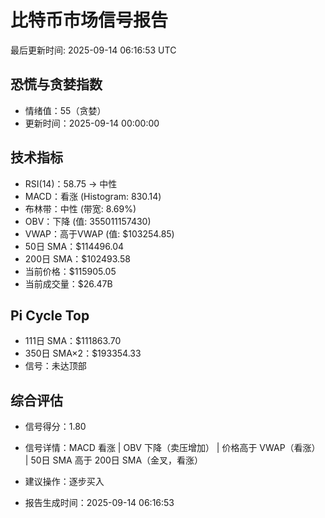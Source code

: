 # 比特币市场信号报告

最后更新时间: 2025-09-14 06:16:53 UTC

## 恐慌与贪婪指数
- 情绪值：55（贪婪）
- 更新时间：2025-09-14 00:00:00

## 技术指标
- RSI(14)：58.75 → 中性
- MACD：看涨 (Histogram: 830.14)
- 布林带：中性 (带宽: 8.69%)
- OBV：下降 (值: 355011157430)
- VWAP：高于VWAP (值: $103254.85)
- 50日 SMA：$114496.04
- 200日 SMA：$102493.58
- 当前价格：$115905.05
- 当前成交量：$26.47B

## Pi Cycle Top
- 111日 SMA：$111863.70
- 350日 SMA×2：$193354.33
- 信号：未达顶部

## 综合评估
- 信号得分：1.80
- 信号详情：MACD 看涨 | OBV 下降（卖压增加） | 价格高于 VWAP（看涨） | 50日 SMA 高于 200日 SMA（金叉，看涨）
- 建议操作：逐步买入

- 报告生成时间：2025-09-14 06:16:53